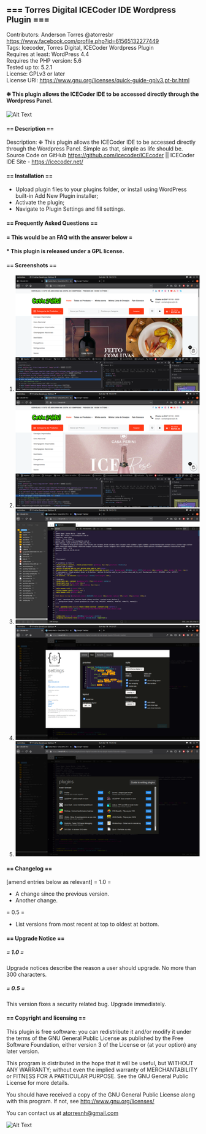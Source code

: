 ## === Torres Digital ICECoder IDE Wordpress Plugin ===

Contributors: Anderson Torres @atorresbr https://www.facebook.com/profile.php?id=61565132277449 <br/>
Tags: Icecoder, Torres Digital, ICECoder Wordpress Plugin<br/>
Requires at least: WordPress 4.4<br/>
Requires the PHP version: 5.6<br/>
Tested up to: 5.2.1<br/>
License: GPLv3 or later<br/>
License URI: https://www.gnu.org/licenses/quick-guide-gplv3.pt-br.html

#### ❉ This plugin allows the ICECoder IDE to be accessed directly through the Wordpress Panel.

![Alt Text](https://repository-images.githubusercontent.com/203066618/9c9f0800-c1ff-11e9-91d2-8ec68f399bf8)


#### == Description ==

Description:  ❉ This plugin allows the ICECoder IDE to be accessed directly through the Wordpress Panel. Simple as that, simple as life should be. Source Code on GitHub https://github.com/icecoder/ICEcoder || ICECoder IDE Site - https://icecoder.net/

#### == Installation ==

* Upload plugin files to your plugins folder, or install using WordPress built-in Add New Plugin installer;
* Activate the plugin;
* Navigate to Plugin Settings and fill settings.

#### == Frequently Asked Questions ==

#### = This would be an FAQ with the answer below =

#### * This plugin is released under a GPL license.

#### == Screenshots ==

1. ![Alt Text](https://raw.githubusercontent.com/atorresbr/torres-digital-icecoder-ide-wp-plugin/master/css/img/1.png)
2. ![Alt Text](https://raw.githubusercontent.com/atorresbr/torres-digital-icecoder-ide-wp-plugin/master/css/img/2.png)
3. ![Alt Text](https://raw.githubusercontent.com/atorresbr/torres-digital-icecoder-ide-wp-plugin/master/css/img/3.png)
4. ![Alt Text](https://raw.githubusercontent.com/atorresbr/torres-digital-icecoder-ide-wp-plugin/master/css/img/4.png)
5. ![Alt Text](https://raw.githubusercontent.com/atorresbr/torres-digital-icecoder-ide-wp-plugin/master/css/img/5.png)


#### == Changelog ==

[amend entries below as relevant]
= 1.0 =
* A change since the previous version.
* Another change.

= 0.5 =
* List versions from most recent at top to oldest at bottom.

#### == Upgrade Notice ==

##### = 1.0 =
Upgrade notices describe the reason a user should upgrade. No more than 300 characters.

##### = 0.5 =
This version fixes a security related bug. Upgrade immediately.

#### == Copyright and licensing ==

This plugin is free software: you can redistribute it and/or modify it under the terms of the GNU General Public License as published by the Free Software Foundation, either version 3 of the License or (at your option) any later version.

This program is distributed in the hope that it will be useful, but WITHOUT ANY WARRANTY; without even the implied warranty of MERCHANTABILITY or FITNESS FOR A PARTICULAR PURPOSE. See the GNU General Public License for more details.

You should have received a copy of the GNU General Public License along with this program. If not, see http://www.gnu.org/licenses/

You can contact us at atorresnh@gmail.com

![Alt Text](https://media.giphy.com/media/uJGN9fXkAqgiQ/giphy.gif)
